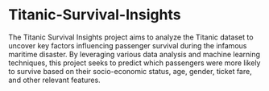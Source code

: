 # Titanic-Survival-Insights
The Titanic Survival Insights project aims to analyze the Titanic dataset to uncover key factors influencing passenger survival during the infamous maritime disaster. By leveraging various data analysis and machine learning techniques, this project seeks to predict which passengers were more likely to survive based on their socio-economic status, age, gender, ticket fare, and other relevant features.
